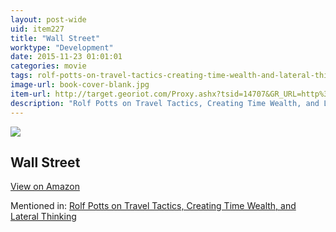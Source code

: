 ```yaml
---
layout: post-wide
uid: item227
title: "Wall Street"
worktype: "Development"
date: 2015-11-23 01:01:01
categories: movie
tags: rolf-potts-on-travel-tactics-creating-time-wealth-and-lateral-thinking
image-url: book-cover-blank.jpg
item-url: http://target.georiot.com/Proxy.ashx?tsid=14707&GR_URL=http%3A%2F%2Fwww.amazon.com%2FWall-Street-Charlie-Sheen%2Fdp%2FB00003CXDB%2F
description: "Rolf Potts on Travel Tactics, Creating Time Wealth, and Lateral Thinking"
---
```

<a href="http://target.georiot.com/Proxy.ashx?tsid=14707&GR_URL=http%3A%2F%2Fwww.amazon.com%2FWall-Street-Charlie-Sheen%2Fdp%2FB00003CXDB%2F" target="blank"><img src="../../../../img/thumbs/book-cover-blank.jpg" class="prod-img"></a>
<h2>Wall Street</h2>
<p><a class="btn btn-primary" href="http://target.georiot.com/Proxy.ashx?tsid=14707&GR_URL=http%3A%2F%2Fwww.amazon.com%2FWall-Street-Charlie-Sheen%2Fdp%2FB00003CXDB%2F" target="blank">View on Amazon</a><p>
<p>Mentioned in: <a href="http://fourhourworkweek.com/2014/11/04/rolf-potts/" target="blank">Rolf Potts on Travel Tactics, Creating Time Wealth, and Lateral Thinking</a></p>

